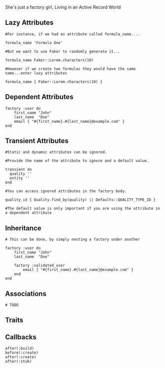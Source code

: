 She's just a factory girl,
Living in an Active Record World

## Lazy Attributes
	
	#For instance, if we had an attribute called formula_name....
	
	formula_name 'Formula One'
	
	#But we want to use Faker to randomly generate it...
	
	formula_name Faker::Lorem.characters(10) 
	
	#However if we create two formulas they would have the same name...enter lazy attributes
	
	formula_name { Faker::Lorem.characters(10) }
	
## Dependent Attributes

	factory :user do
		first_name "John"
		last_name  "Doe"
		email { "#{first_name}.#{last_name}@example.com" }
	end

## Transient Attributes
	
	#Static and dynamic attributes can be ignored.
	
	#Provide the name of the attribute to ignore and a default value.
	
	transient do
      quality ''
      entity ''
    end
	
	#You can access ignored attributes in the factory body. 
	
	quality_id { Quality.find_by(quality) || Defaults::QUALITY_TYPE_ID }

	#The default value is only important if you are using the attribute in a dependent attribute
	
## Inheritance 

	# This can be done, by simply nesting a factory under another
	
	factory :user do
		first_name "John"
		last_name  "Doe"
	
		factory :validated_user
			email { "#{first_name}.#{last_name}@example.com" }
		end
	end

## Associations
	
	# TODO

## Traits

## Callbacks

	after(:build) 
	before(:create) 
	after(:create) 
	after(:stub) 